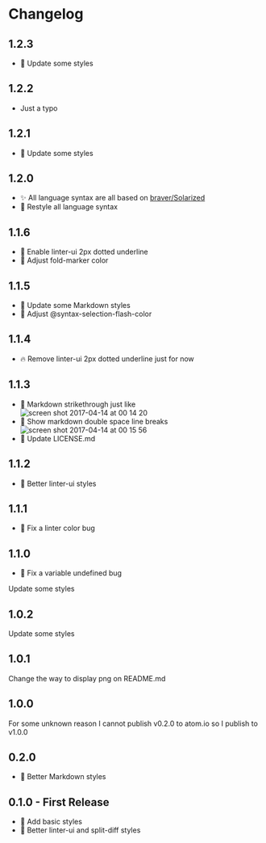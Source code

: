 # Changelog

## 1.2.3

* :lipstick: Update some styles

## 1.2.2

* Just a typo

## 1.2.1

* :lipstick: Update some styles

## 1.2.0

* :sparkles: All language syntax are all based on [braver/Solarized](https://github.com/braver/Solarized)
* :lipstick: Restyle all language syntax

## 1.1.6

* :lipstick: Enable linter-ui 2px dotted underline
* :lipstick: Adjust fold-marker color

## 1.1.5

* :lipstick: Update some Markdown styles
* :lipstick: Adjust @syntax-selection-flash-color

## 1.1.4

* :fire: Remove linter-ui 2px dotted underline just for now

## 1.1.3

* :lipstick: Markdown strikethrough just like ![screen shot 2017-04-14 at 00 14 20](https://cloud.githubusercontent.com/assets/20783502/25013737/625f11e0-20a7-11e7-8915-9ba3208f90d5.png)
* :lipstick: Show markdown double space line breaks  ![screen shot 2017-04-14 at 00 15 56](https://cloud.githubusercontent.com/assets/20783502/25013801/941e2afe-20a7-11e7-91c4-c50aaf87477d.png)
* :page_facing_up: Update LICENSE.md

## 1.1.2

* :lipstick: Better linter-ui styles

## 1.1.1

* :bug: Fix a linter color bug

## 1.1.0

* :bug: Fix a variable undefined bug

Update some styles

## 1.0.2

Update some styles

## 1.0.1

Change the way to display png on README.md

## 1.0.0

For some unknown reason I cannot publish v0.2.0 to atom.io so I publish to v1.0.0

## 0.2.0

* :lipstick: Better Markdown styles

## 0.1.0 - First Release

* :lipstick: Add basic styles
* :lipstick: Better linter-ui and split-diff styles
